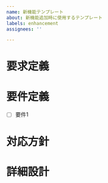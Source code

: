 ```yaml
---
name: 新機能テンプレート
about: 新機能追加時に使用するテンプレート
labels: enhancement
assignees: ''

---
```


# 要求定義

# 要件定義
- [ ] 要件1

# 対応方針

# 詳細設計

